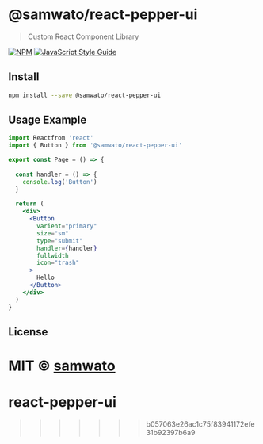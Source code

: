 # @samwato/react-pepper-ui

> Custom React Component Library

[![NPM](https://img.shields.io/npm/v/@samwato/react-pepper-ui.svg)](https://www.npmjs.com/package/@samwato/react-pepper-ui) [![JavaScript Style Guide](https://img.shields.io/badge/code_style-standard-brightgreen.svg)](https://standardjs.com)

## Install

```bash
npm install --save @samwato/react-pepper-ui
```

## Usage Example

```jsx
import Reactfrom 'react'
import { Button } from '@samwato/react-pepper-ui'

export const Page = () => {
  
  const handler = () => {
    console.log('Button')
  }
  
  return (
    <div>
      <Button
        varient="primary"
        size="sm"
        type="submit"
        handler={handler}
        fullwidth
        icon="trash"
      >
        Hello
      </Button>
    </div>
  )
}
```

## License

MIT © [samwato](https://github.com/samwato)
=======
# react-pepper-ui
>>>>>>> b057063e26ac1c75f83941172efe31b92397b6a9

